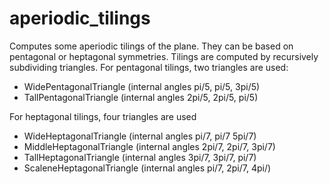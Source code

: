 # aperiodic_tilings

Computes some aperiodic tilings of the plane. They can be based on pentagonal or heptagonal symmetries. Tilings are computed by recursively subdividing triangles. For pentagonal tilings, two triangles are used:
 - WidePentagonalTriangle (internal angles pi/5, pi/5, 3pi/5)
 - TallPentagonalTriangle (internal angles 2pi/5, 2pi/5, pi/5)

For heptagonal tilings, four triangles are used
 - WideHeptagonalTriangle (internal angles pi/7, pi/7 5pi/7)
 - MiddleHeptagonalTriangle (internal angles 2pi/7, 2pi/7, 3pi/7)
 - TallHeptagonalTriangle (internal angles 3pi/7, 3pi/7, pi/7)
 - ScaleneHeptagonalTriangle (internal angles pi/7, 2pi/7, 4pi/)
